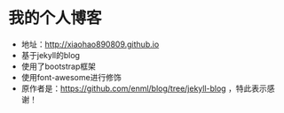 # 我的个人博客
* 地址：http://xiaohao890809.github.io
* 基于jekyll的blog
* 使用了bootstrap框架
* 使用font-awesome进行修饰
* 原作者是：https://github.com/enml/blog/tree/jekyll-blog ，特此表示感谢！